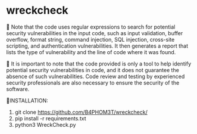 # wreckcheck

🔴 Note that the code uses regular expressions to search for potential security vulnerabilities in the input code, such as input validation, buffer overflow, format string, command injection, SQL injection, cross-site scripting, and authentication vulnerabilities. It then generates a report that lists the type of vulnerability and the line of code where it was found.

🔵 It is important to note that the code provided is only a tool to help identify potential security vulnerabilities in code, and it does not guarantee the absence of such vulnerabilities. Code review and testing by experienced security professionals are also necessary to ensure the security of the software.

🔗INSTALLATION:

1) git clone https://github.com/B4PHOM3T/wreckcheck/
2) pip install -r requirements.txt
3) python3 WreckCheck.py

